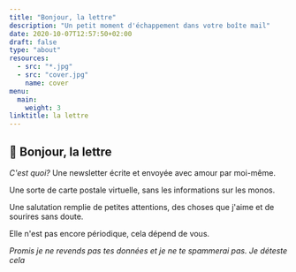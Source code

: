 ```yaml
---
title: "Bonjour, la lettre"
description: "Un petit moment d'échappement dans votre boîte mail"
date: 2020-10-07T12:57:50+02:00
draft: false
type: "about"
resources:
  - src: "*.jpg"
  - src: "cover.jpg"
    name: cover
menu:
  main:
    weight: 3
linktitle: la lettre
---
```


## 💌 Bonjour, la lettre

*C'est quoi?* Une newsletter écrite et envoyée avec amour par moi-même.

Une sorte de carte postale virtuelle, sans les informations sur les monos.

Une salutation remplie de petites attentions, des choses que j'aime et de sourires sans doute.

Elle n'est pas encore périodique, cela dépend de vous.

*Promis je ne revends pas tes données et je ne te spammerai pas. Je déteste cela*
